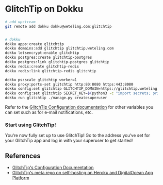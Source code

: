 # GlitchTip on Dokku

```bash
# add upstream
git remote add dokku dokku@weteling.com:glitchtip


# dokku
dokku apps:create glitchtip
dokku domains:add glitchtip glitchtip.weteling.com
dokku letsencrypt:enable glitchtip
dokku postgres:create glitchtip-postgres
dokku postgres:link glitchtip-postgres glitchtip
dokku redis:create glitchtip-redis
dokku redis:link glitchtip-redis glitchtip

dokku ps:scale glitchtip worker=1
dokku proxy:ports-set glitchtip http:80:8080 https:443:8080
dokku config:set glitchtip GLITCHTIP_DOMAIN=https://glitchtip.weteling.com
dokku config:set glitchtip SECRET_KEY=$(python3 -c "import secrets; print(''.join(secrets.choice([chr(i) for i in range(0x21, 0x7F)]) for i in range(60)));")
dokku run glitchtip ./manage.py createsuperuser
```

Refer to the [GlitchTip Configuration documentation](https://glitchtip.com/documentation/install#configuration) for other variables you can set such as for e-mail notifications, etc.

### Start using GlitchTip!

You're now fully set up to use GlitchTip! Go to the address you've set for your GlitchTip app and log in with your superuser to get started!

## References

- [GlitchTip's Configuration Documentation](https://glitchtip.com/documentation/install#configuration)
- [GlitchTip's meta repo on self-hosting on Heroku and DigitalOcean App Platform](https://gitlab.com/glitchtip/glitchtip)
